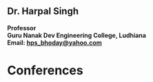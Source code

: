 ## Dr. Harpal Singh
**Professor**  
**Guru Nanak Dev Engineering College, Ludhiana**  
**Email: hps_bhoday@yahoo.com**

# Conferences
